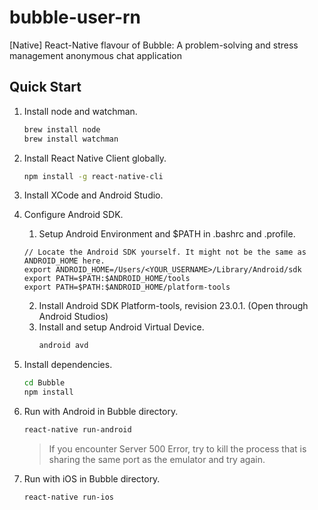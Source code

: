 # bubble-user-rn
[Native] React-Native flavour of Bubble: A problem-solving and stress management anonymous chat application

## Quick Start
1. Install node and watchman.

    ``` bash
    brew install node
    brew install watchman
    ```
2. Install React Native Client globally.

    ``` bash
    npm install -g react-native-cli
    ```

3. Install XCode and Android Studio.

4. Configure Android SDK.
    1. Setup Android Environment and $PATH in .bashrc and .profile.
    ```
    // Locate the Android SDK yourself. It might not be the same as ANDROID_HOME here.
    export ANDROID_HOME=/Users/<YOUR_USERNAME>/Library/Android/sdk
    export PATH=$PATH:$ANDROID_HOME/tools
    export PATH=$PATH:$ANDROID_HOME/platform-tools
    ```
    2. Install Android SDK Platform-tools, revision 23.0.1. (Open through Android Studios)
    3. Install and setup Android Virtual Device.
        ``` bash
        android avd
        ```
        
5. Install dependencies.
    ``` bash
    cd Bubble
    npm install
    ```
6. Run with Android in Bubble directory.
    ``` bash
    react-native run-android
    ```
    > If you encounter Server 500 Error, try to kill the process that is sharing the same port as the emulator and try again.
7.  Run with iOS in Bubble directory.
    ``` bash
    react-native run-ios
    ```
